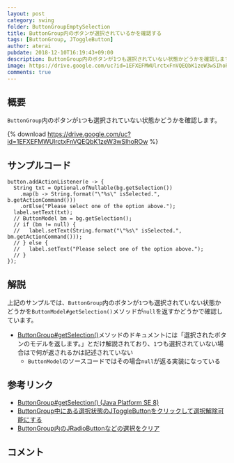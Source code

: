 ```yaml
---
layout: post
category: swing
folder: ButtonGroupEmptySelection
title: ButtonGroup内のボタンが選択されているかを確認する
tags: [ButtonGroup, JToggleButton]
author: aterai
pubdate: 2018-12-10T16:19:43+09:00
description: ButtonGroup内のボタンが1つも選択されていない状態かどうかを確認します。
image: https://drive.google.com/uc?id=1EFXEFMWUlrctxFnVQEQbK1zeW3wSIhoROw
comments: true
---
```

## 概要
`ButtonGroup`内のボタンが`1`つも選択されていない状態かどうかを確認します。

{% download https://drive.google.com/uc?id=1EFXEFMWUlrctxFnVQEQbK1zeW3wSIhoROw %}

## サンプルコード
<pre class="prettyprint"><code>button.addActionListener(e -&gt; {
  String txt = Optional.ofNullable(bg.getSelection())
    .map(b -&gt; String.format("\"%s\" isSelected.", b.getActionCommand()))
    .orElse("Please select one of the option above.");
  label.setText(txt);
  // ButtonModel bm = bg.getSelection();
  // if (bm != null) {
  //   label.setText(String.format("\"%s\" isSelected.", bm.getActionCommand()));
  // } else {
  //   label.setText("Please select one of the option above.");
  // }
});
</code></pre>

## 解説
上記のサンプルでは、`ButtonGroup`内のボタンが`1`つも選択されていない状態かどうかを`ButtonModel#getSelection()`メソッドが`null`を返すかどうかで確認しています。

- [ButtonGroup#getSelection()](https://docs.oracle.com/javase/jp/8/docs/api/javax/swing/ButtonGroup.html#getSelection--)メソッドのドキュメントには「選択されたボタンのモデルを返します。」とだけ解説されており、`1`つも選択されていない場合はで何が返されるかは記述されていない
    - `ButtonModel`のソースコードではその場合`null`が返る実装になっている

<!-- dummy comment line for breaking list -->

## 参考リンク
- [ButtonGroup#getSelection() (Java Platform SE 8)](https://docs.oracle.com/javase/jp/8/docs/api/javax/swing/ButtonGroup.html#getSelection--)
- [ButtonGroup中にある選択状態のJToggleButtonをクリックして選択解除可能にする](https://ateraimemo.com/Swing/ToggleButtonGroup.html)
- [ButtonGroup内のJRadioButtonなどの選択をクリア](https://ateraimemo.com/Swing/ClearGroupSelection.html)

<!-- dummy comment line for breaking list -->

## コメント
